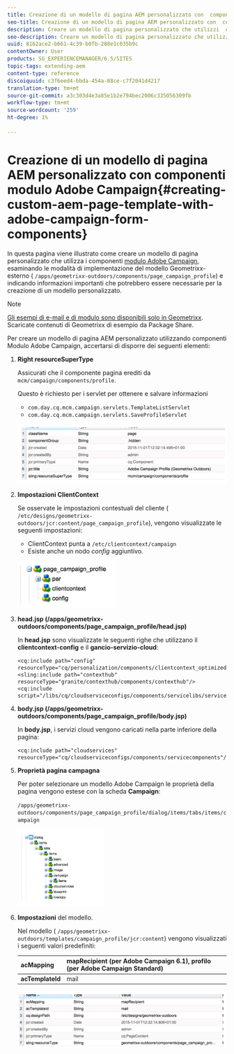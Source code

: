 ```yaml
---
title: Creazione di un modello di pagina AEM personalizzato con  componenti modulo Adobe Campaign
seo-title: Creazione di un modello di pagina AEM personalizzato con  componenti modulo Adobe Campaign
description: Creare un modello di pagina personalizzato che utilizzi  componenti Modulo Adobe Campaign
seo-description: Creare un modello di pagina personalizzato che utilizzi  componenti Modulo Adobe Campaign
uuid: 8162ace2-b661-4c39-b0fb-288e1c035b9c
contentOwner: User
products: SG_EXPERIENCEMANAGER/6.5/SITES
topic-tags: extending-aem
content-type: reference
discoiquuid: c3f6eed4-bbda-454a-88ce-c7f2041d4217
translation-type: tm+mt
source-git-commit: a3c303d4e3a85e1b2e794bec2006c335056309fb
workflow-type: tm+mt
source-wordcount: '259'
ht-degree: 1%

---
```



# Creazione di un modello di pagina AEM personalizzato con  componenti modulo Adobe Campaign{#creating-custom-aem-page-template-with-adobe-campaign-form-components}

In questa pagina viene illustrato come creare un modello di pagina personalizzato che utilizza i componenti [ modulo Adobe Campaign](/help/sites-authoring/adobe-campaign-components.md), esaminando le modalità di implementazione del modello Geometrixx-esterno ( `/apps/geometrixx-outdoors/components/page_campaign_profile`) e indicando informazioni importanti che potrebbero essere necessarie per la creazione di un modello personalizzato.

>[!NOTE]
>
>[Gli esempi di e-mail e di modulo sono disponibili solo in Geometrixx](/help/sites-developing/we-retail.md). Scaricate contenuti di Geometrixx di esempio da Package Share.

Per creare un modello di pagina AEM personalizzato utilizzando  componenti Modulo Adobe Campaign, accertarsi di disporre dei seguenti elementi:

1. **Right resourceSuperType**

   Assicurati che il componente pagina erediti da `mcm/campaign/components/profile`.

   Questo è richiesto per i servlet per ottenere e salvare informazioni

   * `com.day.cq.mcm.campaign.servlets.TemplateListServlet`
   * `com.day.cq.mcm.campaign.servlets.SaveProfileServlet`

   ![chlimage_1-201](assets/chlimage_1-201.png)

1. **Impostazioni ClientContext**

   Se osservate le impostazioni contestuali del cliente ( `/etc/designs/geometrixx-outdoors/jcr:content/page_campaign_profile`), vengono visualizzate le seguenti impostazioni:

   * ClientContext punta a `/etc/clientcontext/campaign`
   * Esiste anche un nodo *config* aggiuntivo.

   ![chlimage_1-202](assets/chlimage_1-202.png)

1. **head.jsp (/apps/geometrixx-outdoors/components/page_campaign_profile/head.jsp)**

   In **head.jsp** sono visualizzate le seguenti righe che utilizzano il **clientcontext-config** e il **gancio-servizio-cloud**:

   ```
   <cq:include path="config" resourceType="cq/personalization/components/clientcontext_optimized/config"/>
   <sling:include path="contexthub" resourceType="granite/contexthub/components/contexthub"/>
   <cq:include script="/libs/cq/cloudserviceconfigs/components/servicelibs/servicelibs.jsp"/>
   ```

1. **body.jsp (/apps/geometrixx-outdoors/components/page_campaign_profile/body.jsp)**

   In **body.jsp**, i servizi cloud vengono caricati nella parte inferiore della pagina:

   ```
   <cq:include path="cloudservices" resourceType="cq/cloudserviceconfigs/components/servicecomponents"/>
   ```

1. **Proprietà pagina campagna**

   Per poter selezionare un modello Adobe Campaign  le proprietà della pagina vengono estese con la scheda **Campaign**:

   `/apps/geometrixx-outdoors/components/page_campaign_profile/dialog/items/tabs/items/campaign`

   ![chlimage_1-203](assets/chlimage_1-203.png)

1. **Impostazioni** del modello.

   Nel modello ( `/apps/geometrixx-outdoors/templates/campaign_profile/jcr:content`) vengono visualizzati i seguenti valori predefiniti:

   | **acMapping** | mapRecipient (per  Adobe Campaign 6.1), profilo (per  Adobe Campaign Standard) |
   |---|---|
   | **acTemplateId** | mail |

   ![chlimage_1-204](assets/chlimage_1-204.png)

